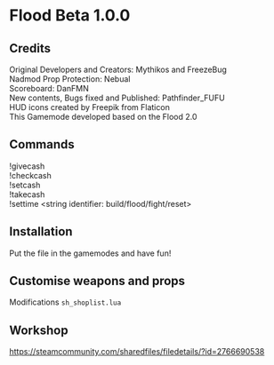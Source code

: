 # Flood Beta 1.0.0
## Credits
Original Developers and Creators: Mythikos and FreezeBug<br/>
Nadmod Prop Protection: Nebual<br/>
Scoreboard: DanFMN<br/>
New contents, Bugs fixed and Published: Pathfinder_FUFU<br/>
HUD icons created by Freepik from Flaticon<br/>
This Gamemode developed based on the Flood 2.0

## Commands
!givecash <name> <amount><br/>
!checkcash <name><br/>
!setcash <name> <amount><br/>
!takecash <name> <amount><br/>
!settime <string identifier: build/flood/fight/reset> <time>

## Installation
Put the file in the gamemodes and have fun!

## Customise weapons and props
Modifications `sh_shoplist.lua`

## Workshop
https://steamcommunity.com/sharedfiles/filedetails/?id=2766690538
